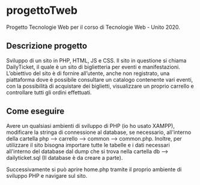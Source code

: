 # progettoTweb
Progetto Tecnologie Web per il corso di Tecnologie Web - Unito 2020.

## Descrizione progetto

Sviluppo di un sito in PHP, HTML, JS e CSS.
Il sito in questione si chiama DailyTicket, il quale è un sito di biglietteria per eventi e manifestazioni.
L’obiettivo del sito è di fornire all’utente, anche non registrato, una piattaforma dove è possibile consultare un
catalogo contenente vari eventi, con la possibilità di acquistare dei biglietti, visualizzare un proprio carrello e
controllare tutti gli ordini effettuati.

## Come eseguire

Avere un qualsiasi ambienti di sviluppo di PHP (io ho usato XAMPP), modificare la stringa di connessione al database, se necessario, all'interno della cartella php --> carrello --> common --> common.php. Inoltre, per utilizzare il sito bisogna importare tutte le tabelle e i dati necessari all'interno del database dal dump che si trova nella cartella db --> dailyticket.sql (Il database è da creare a parte).

Successivamente si può aprire home.php tramite il proprio ambiente di sviluppo PHP e navigare sul sito.